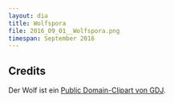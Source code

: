 ```yaml
---
layout: dia
title: Wolfspora
file: 2016_09_01__Wolfspora.png
timespan: September 2016
---
```


## Credits

Der Wolf ist ein [Public Domain-Clipart von GDJ](https://web.archive.org/web/20170627081123/https://openclipart.org/detail/243849/howling-wolf-silhouette).
